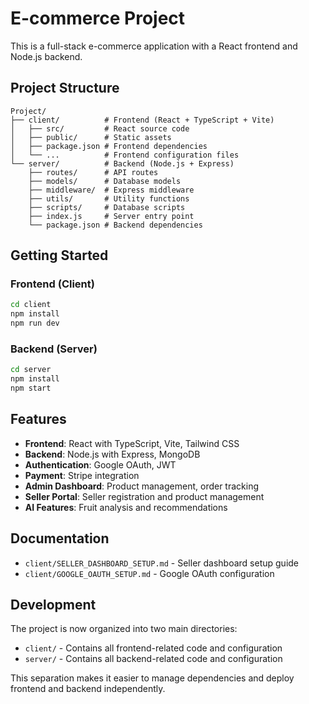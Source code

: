 # E-commerce Project

This is a full-stack e-commerce application with a React frontend and Node.js backend.

## Project Structure

```
Project/
├── client/          # Frontend (React + TypeScript + Vite)
│   ├── src/         # React source code
│   ├── public/      # Static assets
│   ├── package.json # Frontend dependencies
│   └── ...          # Frontend configuration files
└── server/          # Backend (Node.js + Express)
    ├── routes/      # API routes
    ├── models/      # Database models
    ├── middleware/  # Express middleware
    ├── utils/       # Utility functions
    ├── scripts/     # Database scripts
    ├── index.js     # Server entry point
    └── package.json # Backend dependencies
```

## Getting Started

### Frontend (Client)
```bash
cd client
npm install
npm run dev
```

### Backend (Server)
```bash
cd server
npm install
npm start
```

## Features

- **Frontend**: React with TypeScript, Vite, Tailwind CSS
- **Backend**: Node.js with Express, MongoDB
- **Authentication**: Google OAuth, JWT
- **Payment**: Stripe integration
- **Admin Dashboard**: Product management, order tracking
- **Seller Portal**: Seller registration and product management
- **AI Features**: Fruit analysis and recommendations

## Documentation

- `client/SELLER_DASHBOARD_SETUP.md` - Seller dashboard setup guide
- `client/GOOGLE_OAUTH_SETUP.md` - Google OAuth configuration

## Development

The project is now organized into two main directories:
- `client/` - Contains all frontend-related code and configuration
- `server/` - Contains all backend-related code and configuration

This separation makes it easier to manage dependencies and deploy frontend and backend independently.